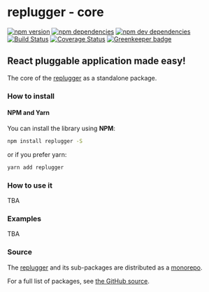 # replugger - core

[![npm version](https://img.shields.io/npm/v/replugger.svg)](https://www.npmjs.com/package/replugger)
[![npm dependencies](https://img.shields.io/david/macku/replugger.svg)](https://david-dm.org/macku/replugger)
[![npm dev dependencies](https://img.shields.io/david/dev/macku/replugger.svg)](https://david-dm.org/macku/replugger?type=dev)
[![Build Status](https://travis-ci.org/macku/replugger.svg)](https://travis-ci.org/macku/replugger)
[![Coverage Status](https://s3.amazonaws.com/assets.coveralls.io/badges/coveralls_100.svg)](https://coveralls.io/github/macku/replugger?branch=master)
[![Greenkeeper badge](https://badges.greenkeeper.io/macku/replugger.svg)](https://greenkeeper.io/)

## React pluggable application made easy!

The core of the [replugger](https://github.com/macku/replugger) as a standalone package.

### How to install

#### NPM and Yarn

You can install the library using **NPM**:

```bash
npm install replugger -S
```

or if you prefer yarn:

```bash
yarn add replugger
```

### How to use it

TBA

### Examples

TBA

### Source

The [replugger](https://github.com/macku/replugger) and its sub-packages are distributed as a [monorepo](https://github.com/babel/babel/blob/master/doc/design/monorepo.md).

For a full list of packages, see [the GitHub source](https://github.com/macku/replugger/tree/master/packages).

